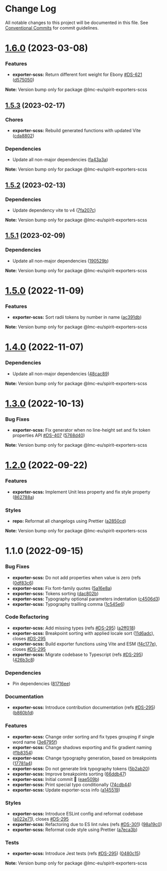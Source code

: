 # Change Log

All notable changes to this project will be documented in this file.
See [Conventional Commits](https://conventionalcommits.org) for commit guidelines.

<a name="1.6.0"></a>

# [1.6.0](https://github.com/lmc-eu/spirit-design-system/compare/@lmc-eu/spirit-exporters-scss@1.5.3...@lmc-eu/spirit-exporters-scss@1.6.0) (2023-03-08)

### Features

- **exporter-scss:** Return different font weight for Ebony [#DS-621](https://github.com/lmc-eu/spirit-design-system/issues/DS-621) ([d575050](https://github.com/lmc-eu/spirit-design-system/commit/d575050))

**Note:** Version bump only for package @lmc-eu/spirit-exporters-scss

<a name="1.5.3"></a>

## [1.5.3](https://github.com/lmc-eu/spirit-design-system/compare/@lmc-eu/spirit-exporters-scss@1.5.2...@lmc-eu/spirit-exporters-scss@1.5.3) (2023-02-17)

### Chores

- **exporter-scss:** Rebuild generated functions with updated Vite ([cda8802](https://github.com/lmc-eu/spirit-design-system/commit/cda8802))

### Dependencies

- Update all non-major dependencies ([fa43a3a](https://github.com/lmc-eu/spirit-design-system/commit/fa43a3a))

**Note:** Version bump only for package @lmc-eu/spirit-exporters-scss

<a name="1.5.2"></a>

## [1.5.2](https://github.com/lmc-eu/spirit-design-system/compare/@lmc-eu/spirit-exporters-scss@1.5.1...@lmc-eu/spirit-exporters-scss@1.5.2) (2023-02-13)

### Dependencies

- Update dependency vite to v4 ([7fa207c](https://github.com/lmc-eu/spirit-design-system/commit/7fa207c))

**Note:** Version bump only for package @lmc-eu/spirit-exporters-scss

<a name="1.5.1"></a>

## [1.5.1](https://github.com/lmc-eu/spirit-design-system/compare/@lmc-eu/spirit-exporters-scss@1.5.0...@lmc-eu/spirit-exporters-scss@1.5.1) (2023-02-09)

### Dependencies

- Update all non-major dependencies ([190529b](https://github.com/lmc-eu/spirit-design-system/commit/190529b))

**Note:** Version bump only for package @lmc-eu/spirit-exporters-scss

<a name="1.5.0"></a>

# [1.5.0](https://github.com/lmc-eu/spirit-design-system/compare/@lmc-eu/spirit-exporters-scss@1.4.0...@lmc-eu/spirit-exporters-scss@1.5.0) (2022-11-09)

### Features

- **exporter-scss:** Sort radii tokens by number in name ([ac391db](https://github.com/lmc-eu/spirit-design-system/commit/ac391db))

**Note:** Version bump only for package @lmc-eu/spirit-exporters-scss

<a name="1.4.0"></a>

# [1.4.0](https://github.com/lmc-eu/spirit-design-system/compare/@lmc-eu/spirit-exporters-scss@1.3.0...@lmc-eu/spirit-exporters-scss@1.4.0) (2022-11-07)

### Dependencies

- Update all non-major dependencies ([48cac89](https://github.com/lmc-eu/spirit-design-system/commit/48cac89))

**Note:** Version bump only for package @lmc-eu/spirit-exporters-scss

<a name="1.3.0"></a>

# [1.3.0](https://github.com/lmc-eu/spirit-design-system/compare/@lmc-eu/spirit-exporters-scss@1.2.0...@lmc-eu/spirit-exporters-scss@1.3.0) (2022-10-13)

### Bug Fixes

- **exporter-scss:** Fix generator when no line-height set and fix token properties API [#DS-407](https://github.com/lmc-eu/spirit-design-system/issues/DS-407) ([5768d40](https://github.com/lmc-eu/spirit-design-system/commit/5768d40))

**Note:** Version bump only for package @lmc-eu/spirit-exporters-scss

<a name="1.2.0"></a>

# [1.2.0](https://github.com/lmc-eu/spirit-design-system/compare/@lmc-eu/spirit-exporters-scss@1.1.0...@lmc-eu/spirit-exporters-scss@1.2.0) (2022-09-22)

### Features

- **exporter-scss:** Implement Unit less property and fix style property ([862788a](https://github.com/lmc-eu/spirit-design-system/commit/862788a))

### Styles

- **repo:** Reformat all changelogs using Prettier ([a2850cd](https://github.com/lmc-eu/spirit-design-system/commit/a2850cd))

**Note:** Version bump only for package @lmc-eu/spirit-exporters-scss

<a name="1.1.0"></a>

# 1.1.0 (2022-09-15)

### Bug Fixes

- **exporter-scss:** Do not add properties when value is zero (refs ([0df83c6](https://github.com/lmc-eu/spirit-design-system/commit/0df83c6))
- **exporter-scss:** Fix font-family quotes ([5a16e8a](https://github.com/lmc-eu/spirit-design-system/commit/5a16e8a))
- **exporter-scss:** Tokens sorting ([dac802b](https://github.com/lmc-eu/spirit-design-system/commit/dac802b))
- **exporter-scss:** Typography optional parameters indentation ([c4506d3](https://github.com/lmc-eu/spirit-design-system/commit/c4506d3))
- **exporter-scss:** Typography trailling comma ([1c545e6](https://github.com/lmc-eu/spirit-design-system/commit/1c545e6))

### Code Refactoring

- **exporter-scss:** Add missing types (refs [#DS-295](https://github.com/lmc-eu/spirit-design-system/issues/DS-295)) ([a2ff018](https://github.com/lmc-eu/spirit-design-system/commit/a2ff018))
- **exporter-scss:** Breakpoint sorting with applied locale sort ([11d6adc](https://github.com/lmc-eu/spirit-design-system/commit/11d6adc)), closes [#DS-295](https://github.com/lmc-eu/spirit-design-system/issues/DS-295)
- **exporter-scss:** Build exporter functions using Vite and ESM ([f4c177e](https://github.com/lmc-eu/spirit-design-system/commit/f4c177e)), closes [#DS-295](https://github.com/lmc-eu/spirit-design-system/issues/DS-295)
- **exporter-scss:** Migrate codebase to Typescript (refs [#DS-295](https://github.com/lmc-eu/spirit-design-system/issues/DS-295)) ([426b3c8](https://github.com/lmc-eu/spirit-design-system/commit/426b3c8))

### Dependencies

- Pin dependencies ([81716ee](https://github.com/lmc-eu/spirit-design-system/commit/81716ee))

### Documentation

- **exporter-scss:** Introduce contribution documentation (refs [#DS-295](https://github.com/lmc-eu/spirit-design-system/issues/DS-295)) ([b860b1d](https://github.com/lmc-eu/spirit-design-system/commit/b860b1d))

### Features

- **exporter-scss:** Change order sorting and fix types grouping if single word name ([3e6795f](https://github.com/lmc-eu/spirit-design-system/commit/3e6795f))
- **exporter-scss:** Change shadows exporting and fix gradient naming ([f1b8354](https://github.com/lmc-eu/spirit-design-system/commit/f1b8354))
- **exporter-scss:** Change typography generation, based on breakpoints ([17781a4](https://github.com/lmc-eu/spirit-design-system/commit/17781a4))
- **exporter-scss:** Do not generate link typography tokens ([5b2ab20](https://github.com/lmc-eu/spirit-design-system/commit/5b2ab20))
- **exporter-scss:** Improve breakpoints sorting ([66ddb47](https://github.com/lmc-eu/spirit-design-system/commit/66ddb47))
- **exporter-scss:** Initial commit 🚀 ([eae509b](https://github.com/lmc-eu/spirit-design-system/commit/eae509b))
- **exporter-scss:** Print special typo conditionally ([74cdb44](https://github.com/lmc-eu/spirit-design-system/commit/74cdb44))
- **exporter-scss:** Update exporter-scss info ([a145519](https://github.com/lmc-eu/spirit-design-system/commit/a145519))

### Styles

- **exporter-scss:** Introduce ESLint config and reformat codebase ([a022e71](https://github.com/lmc-eu/spirit-design-system/commit/a022e71)), closes [#DS-295](https://github.com/lmc-eu/spirit-design-system/issues/DS-295)
- **exporter-scss:** Refactoring due to ES lint rules (refs [#DS-301](https://github.com/lmc-eu/spirit-design-system/issues/DS-301)) ([98a19c0](https://github.com/lmc-eu/spirit-design-system/commit/98a19c0))
- **exporter-scss:** Reformat code style using Prettier ([a7eca3b](https://github.com/lmc-eu/spirit-design-system/commit/a7eca3b))

### Tests

- **exporter-scss:** Introduce Jest tests (refs [#DS-295](https://github.com/lmc-eu/spirit-design-system/issues/DS-295)) ([0480c15](https://github.com/lmc-eu/spirit-design-system/commit/0480c15))

**Note:** Version bump only for package @lmc-eu/spirit-exporters-scss
